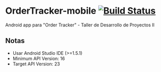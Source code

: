 # OrderTracker-mobile [![Build Status](https://travis-ci.org/tdp2grupo6/OrderTracker-mobile.svg?branch=master)](https://travis-ci.org/tdp2grupo6/OrderTracker-mobile)

Android app para "Order Tracker" - Taller de Desarrollo de Proyectos II

## Notas
- Usar Android Studio IDE (>=1.5.1)
- Minimum API Version: 16
- Target API Version: 23